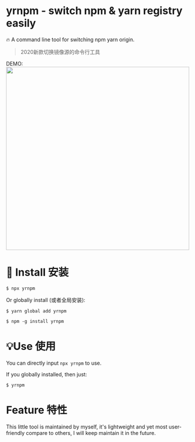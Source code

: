 # yrnpm - switch npm & yarn registry easily
 🔥 A command line tool for switching npm yarn origin.
 > 2020新款切换镜像源的命令行工具

DEMO:
 <img width="500" src="https://i.loli.net/2020/06/02/NJykM7FGstdTpqA.gif" />

# 💾 Install 安装
```
$ npx yrnpm
```

Or globally install (或者全局安装):
```
$ yarn global add yrnpm
```
```
$ npm -g install yrnpm
```

# 💡Use 使用
You can directly input `npx yrnpm` to use.

If you globally installed, then just:
```
$ yrnpm
```

# Feature 特性
This little tool is maintained by myself, it's lightweight and yet most user-friendly compare to others, I will keep maintain it in the future.
